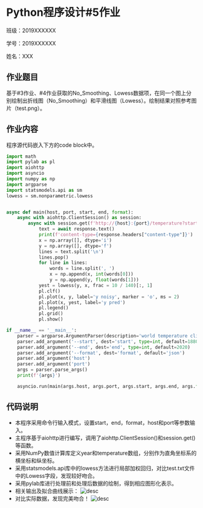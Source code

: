 # Python程序设计#5作业

班级：2019XXXXXX

学号：2019XXXXXX

姓名：XXX

## 作业题目

基于#3作业、#4作业获取的No_Smoothing、Lowess数据项，在同一个图上分别绘制出折线图（No_Smoothing）和平滑线图（Lowess）。绘制结果对照参考图片（test.png）。

## 作业内容

程序源代码嵌入下方的code block中。

```python
import math
import pylab as pl
import aiohttp
import asyncio
import numpy as np
import argparse
import statsmodels.api as sm
lowess = sm.nonparametric.lowess


async def main(host, port, start, end, format):
    async with aiohttp.ClientSession() as session:
        async with session.get(f'http://{host}:{port}/temperature?start={start}&end={end}&format={format}') as response:
            text = await response.text()
            print(f'content-type={response.headers["content-type"]}')
            x = np.array([], dtype='i')
            y = np.array([], dtype='f')
            lines = text.split('\n')
            lines.pop()
            for line in lines:
                words = line.split(', ')
                x = np.append(x, int(words[0]))
                y = np.append(y, float(words[1]))
            yest = lowess(y, x, frac = 10 / 140)[:, 1]
            pl.clf()
            pl.plot(x, y, label='y noisy', marker = 'o', ms = 2)
            pl.plot(x, yest, label='y pred')
            pl.legend()
            pl.grid()
            pl.show()

if __name__ == '__main__':
    parser = argparse.ArgumentParser(description='world temperature client')
    parser.add_argument('--start', dest='start', type=int, default=1880)
    parser.add_argument('--end', dest='end', type=int, default=2020)
    parser.add_argument('--format', dest='format', default='json')
    parser.add_argument('host')
    parser.add_argument('port')
    args = parser.parse_args()
    print(f'{args}')

    asyncio.run(main(args.host, args.port, args.start, args.end, args.format))

```

## 代码说明

- 本程序采用命令行输入模式，设置start，end，format，host和port等参数输入。
- 主程序基于aiohttp进行编写，调用了aiohttp.ClientSession()和session.get()等函数。
- 采用NumPy数值计算库定义year和temperature数组，分别作为直角坐标系的横坐标和纵坐标。
- 采用statsmodels.api库中的lowess方法进行局部加权回归，对比test.txt文件中的Lowess字段，发现较好吻合。
- 采用pylab库进行处理前和处理后数据的绘制，得到相应图形化表示。
- 相关输出及拟合曲线展示：
![desc](https://wx3.sinaimg.cn/mw2000/0084vph8ly1gxida65j90j30zo0u4466.jpg)
- 对比实际数据，发现完美吻合！
![desc](https://wx1.sinaimg.cn/mw2000/0084vph8ly1gxida5wt49j30i1092gmh.jpg)